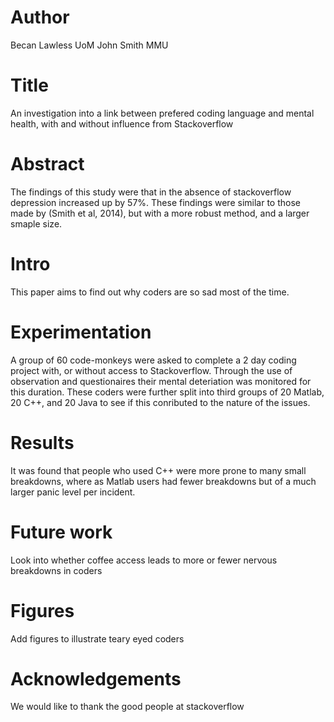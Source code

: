 # Author
Becan Lawless UoM
John Smith MMU

# Title
An investigation into a link between prefered coding language and mental health, with and
without influence from Stackoverflow

# Abstract
The findings of this study were that in the absence of stackoverflow depression increased up by 57%.
These findings were similar to those made by (Smith et al, 2014), but with a more robust method, and 
a larger smaple size.

# Intro 
This paper aims to find out why coders are so sad most of the time.

# Experimentation
A group of 60 code-monkeys were asked to complete a 2 day coding project with, or without
access to Stackoverflow. Through the use of observation and questionaires their mental deteriation 
was monitored for this duration. These coders were further split into third groups of 20 Matlab,
20 C++, and 20 Java to see if this conributed to the nature of the issues.

# Results
It was found that people who used C++ were more prone to many small breakdowns, where as Matlab users
had fewer breakdowns but of a much larger panic level per incident.

# Future work
Look into whether coffee access leads to more or fewer nervous breakdowns in coders

# Figures
Add figures to illustrate teary eyed coders

# Acknowledgements
We would like to thank the good people at stackoverflow